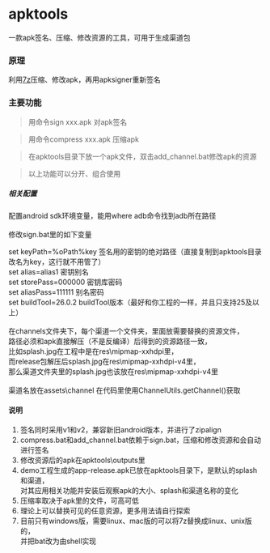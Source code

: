# apktools
一款apk签名、压缩、修改资源的工具，可用于生成渠道包

### 原理
利用[7z](https://sparanoid.com/lab/7z/)压缩、修改apk，再用apksigner重新签名

### 主要功能
> 用命令sign xxx.apk 对apk签名

> 用命令compress xxx.apk 压缩apk

> 在apktools目录下放一个apk文件，双击add_channel.bat修改apk的资源

> 以上功能可以分开、组合使用

##### 相关配置
配置android sdk环境变量，能用where adb命令找到adb所在路径
<br>
<br>
修改sign.bat里的如下变量

set keyPath=%oPath%key 签名用的密钥的绝对路径（直接复制到apktools目录改名为key，这行就不用管了）
<br>
set alias=alias1 密钥别名
<br>
set storePass=000000 密钥库密码
<br>
set aliasPass=111111 别名密码
<br>
set buildTool=26.0.2 buildTool版本（最好和你工程的一样，并且只支持25及以上）
<br>
<br>
在channels文件夹下，每个渠道一个文件夹，里面放需要替换的资源文件，<br>
路径必须和apk直接解压（不是反编译）后得到的资源路径一致，<br>
比如splash.jpg在工程中是在res\mipmap-xxhdpi里，<br>
而release包解压后splash.jpg在res\mipmap-xxhdpi-v4里，<br>
那么渠道文件夹里的splash.jpg也该放在res\mipmap-xxhdpi-v4里
<br>
<br>
渠道名放在assets\channel 在代码里使用ChannelUtils.getChannel()获取

#### 说明
1. 签名同时采用v1和v2，兼容新旧android版本，并进行了zipalign
1. compress.bat和add_channel.bat依赖于sign.bat，压缩和修改资源和会自动进行签名
1. 修改资源后的apk在apktools\outputs里
1. demo工程生成的app-release.apk已放在apktools目录下，是默认的splash和渠道，<br>
   对其应用相关功能并安装后观察apk的大小、splash和渠道名称的变化
1. 压缩率取决于apk里的文件，可高可低
1. 理论上可以替换可见的任意资源，更多用法请自行探索
1. 目前只有windows版，需要linux、mac版的可以将7z替换成linux、unix版的，<br>
   并把bat改为由shell实现